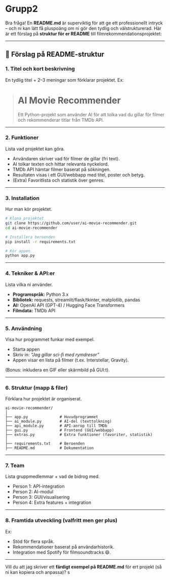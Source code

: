 # Grupp2

Bra fråga! En **README.md** är superviktig för att ge ett professionellt intryck – och ni kan lätt få pluspoäng om ni gör den tydlig och välstrukturerad. Här är ett förslag på **struktur för er README** till filmrekommendationsprojektet:

---

## 📑 Förslag på README-struktur

### 1. **Titel och kort beskrivning**

En tydlig titel + 2–3 meningar som förklarar projektet.
Ex:

> # AI Movie Recommender
>
> Ett Python-projekt som använder AI för att tolka vad du gillar för filmer och rekommenderar titlar från TMDb API.

---

### 2. **Funktioner**

Lista vad projektet kan göra.

* Användaren skriver vad för filmer de gillar (fri text).
* AI tolkar texten och hittar relevanta nyckelord.
* TMDb API hämtar filmer baserat på sökningen.
* Resultaten visas i ett GUI/webbapp med titel, poster och betyg.
* (Extra) Favoritlista och statistik över genres.

---

### 3. **Installation**

Hur man kör projektet.

```bash
# Klona projektet
git clone https://github.com/user/ai-movie-recommender.git
cd ai-movie-recommender

# Installera beroenden
pip install -r requirements.txt

# Kör appen
python app.py
```

---

### 4. **Tekniker & API:er**

Lista vilka ni använder.

* **Programspråk:** Python 3.x
* **Bibliotek:** requests, streamlit/flask/tkinter, matplotlib, pandas
* **AI:** OpenAI API (GPT-4) / Hugging Face Transformers
* **Filmdata:** TMDb API

---

### 5. **Användning**

Visa hur programmet funkar med exempel.

* Starta appen
* Skriv in: *“Jag gillar sci-fi med rymdresor”*
* Appen visar en lista på filmer (t.ex. Interstellar, Gravity).

(Bonus: inkludera en GIF eller skärmbild på GUI:t).

---

### 6. **Struktur (mapp & filer)**

Förklara hur projektet är organiserat.

```
ai-movie-recommender/
│
├── app.py              # Huvudprogrammet
├── ai_module.py        # AI-del (texttolkning)
├── api_module.py       # API-anrop till TMDb
├── gui.py              # Frontend (GUI/webbapp)
├── extras.py           # Extra funktioner (favoriter, statistik)
│
├── requirements.txt    # Beroenden
├── README.md           # Dokumentation
```

---

### 7. **Team**

Lista gruppmedlemmar + vad de bidrog med.

* Person 1: API-integration
* Person 2: AI-modul
* Person 3: GUI/visualisering
* Person 4: Extra features + integration

---

### 8. **Framtida utveckling (valfritt men ger plus)**

Ex:

* Stöd för flera språk.
* Rekommendationer baserat på användarhistorik.
* Integration med Spotify för filmsoundtracks 😄.

---

Vill du att jag skriver ett **färdigt exempel på README.md** för ert projekt (så ni kan kopiera och anpassa)?
s